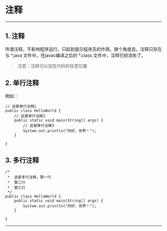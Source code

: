 # 注释

***
## 1. 注释
所谓注释，不影响程序运行，只起到提示程序员的作用。换个角度说，注释只存在与 \*.java 文件中，在javac编译之后的 \*.class 文件中，注释已经消失了。

> 注意：注释可以加在代码的任意位置

## 2. 单行注释
例如：

```
// 这是单行注释1
public class HelloWorld {
    // 这是单行注释2
    public static void main(String[] args) {
        // 这是单行注释3
        System.out.println("你好，世界！"); 
    }

}
```

## 3. 多行注释
```
/* 
 *  这是多行注释，第一行
 *  第二行
 *  第三行
 */
public class HelloWorld {
    public static void main(String[] args) {
        System.out.println("你好，世界！"); 
    }

}
```
***